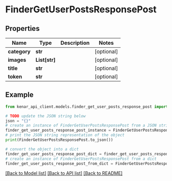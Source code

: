 # FinderGetUserPostsResponsePost


## Properties

Name | Type | Description | Notes
------------ | ------------- | ------------- | -------------
**category** | **str** |  | [optional] 
**images** | **List[str]** |  | [optional] 
**title** | **str** |  | [optional] 
**token** | **str** |  | [optional] 

## Example

```python
from kenar_api_client.models.finder_get_user_posts_response_post import FinderGetUserPostsResponsePost

# TODO update the JSON string below
json = "{}"
# create an instance of FinderGetUserPostsResponsePost from a JSON string
finder_get_user_posts_response_post_instance = FinderGetUserPostsResponsePost.from_json(json)
# print the JSON string representation of the object
print(FinderGetUserPostsResponsePost.to_json())

# convert the object into a dict
finder_get_user_posts_response_post_dict = finder_get_user_posts_response_post_instance.to_dict()
# create an instance of FinderGetUserPostsResponsePost from a dict
finder_get_user_posts_response_post_from_dict = FinderGetUserPostsResponsePost.from_dict(finder_get_user_posts_response_post_dict)
```
[[Back to Model list]](../README.md#documentation-for-models) [[Back to API list]](../README.md#documentation-for-api-endpoints) [[Back to README]](../README.md)


